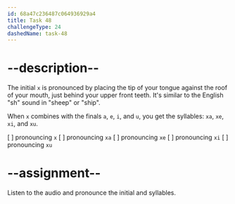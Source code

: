 ```yaml
---
id: 68a47c236487c064936929a4
title: Task 48
challengeType: 24
dashedName: task-48
---
```


<!--SPEAKING-->

<!-- (Audio) A: x, xa, xe, xi, xu -->

# --description--

The initial `x` is pronounced by placing the tip of your tongue against the roof of your mouth, just behind your upper front teeth. It's similar to the English "sh" sound in "sheep" or "ship".

When `x` combines with the finals `a`, `e`, `i`, and `u`, you get the syllables: `xa`, `xe`, `xi`, and `xu`.

[ ] pronouncing `x`
[ ] pronouncing `xa`
[ ] pronouncing `xe`
[ ] pronouncing `xi`
[ ] pronouncing `xu`

# --assignment--

Listen to the audio and pronounce the initial and syllables.
